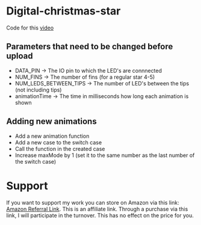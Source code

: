 # Digital-christmas-star

Code for this [video](https://www.youtube.com/watch?v=jLeo_D0pDiA)

## Parameters that need to be changed before upload
* DATA_PIN -> The IO pin to which the LED's are connnected
* NUM_FINS -> The number of fins (for a regular star 4-5)
* NUM_LEDS_BETWEEN_TIPS -> The number of LED's between the tips (not including tips)
* animationTime -> The time in milliseconds how long each animation is shown

## Adding new animations
* Add a new animation function
* Add a new case to the switch case
* Call the function in the created case
* Increase maxMode by 1 (set it to the same number as the last number of the switch case)

# Support
If you want to support my work you can store on Amazon via this link: [Amazon Referral Link](https://www.amazon.de/?tag=enwi-21). This is an affiliate link. Through a purchase via this link, I will participate in the turnover. This has no effect on the price for you.
